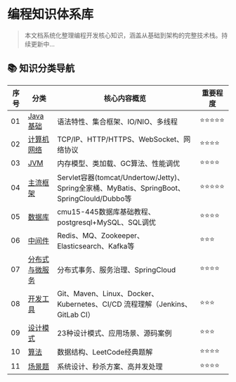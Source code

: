 # 编程知识体系库

> 本文档系统化整理编程开发核心知识，涵盖从基础到架构的完整技术栈。持续更新中...

## 📚 知识分类导航

| 序号 | 分类                | 核心内容概览                          | 重要程度 |
|------|---------------------|--------------------------------------|----------|
| 01   | [Java基础](01-Java基础/README.md) | 语法特性、集合框架、IO/NIO、多线程      | ⭐⭐⭐⭐⭐  |
| 02   | [计算机网络](02-计算机网络/README.md) | TCP/IP、HTTP/HTTPS、WebSocket、网络协议 | ⭐⭐⭐⭐   |
| 03   | [JVM](03-JVM/README.md)           | 内存模型、类加载、GC算法、性能调优      | ⭐⭐⭐⭐   |
| 04   | [主流框架](04-主流框架/README.md)   | Servlet容器(tomcat/Undertow/Jetty)、Spring全家桶、MyBatis、SpringBoot、SpringClould/Dubbo等     | ⭐⭐⭐⭐⭐  |
| 05   | [数据库](05-数据库/README.md)       | cmu15-445数据库基础教程、postgresql+MySQL、SQL调优          | ⭐⭐⭐⭐   |
| 06   | [中间件](06-中间件/README.md)       | Redis、MQ、Zookeeper、Elasticsearch、Kafka等           | ⭐⭐⭐    |
| 07   | [分布式与微服务](07-分布式与微服务/README.md) | 分布式事务、服务治理、SpringCloud | ⭐⭐⭐⭐   |
| 08   | [开发工具](08-开发工具/README.md)   | Git、Maven、Linux、Docker、Kubernetes、CI/CD 流程理解（Jenkins、GitLab CI）         | ⭐⭐⭐    |
| 09   | [设计模式](09-设计模式/README.md)   | 23种设计模式、应用场景、源码案例        | ⭐⭐⭐    |
| 10   | [算法](10-算法/README.md)         | 数据结构、LeetCode经典题解             | ⭐⭐⭐⭐   |
| 11   | [场景题](11-场景题/README.md)     | 系统设计、秒杀方案、高并发处理          | ⭐⭐⭐⭐   |